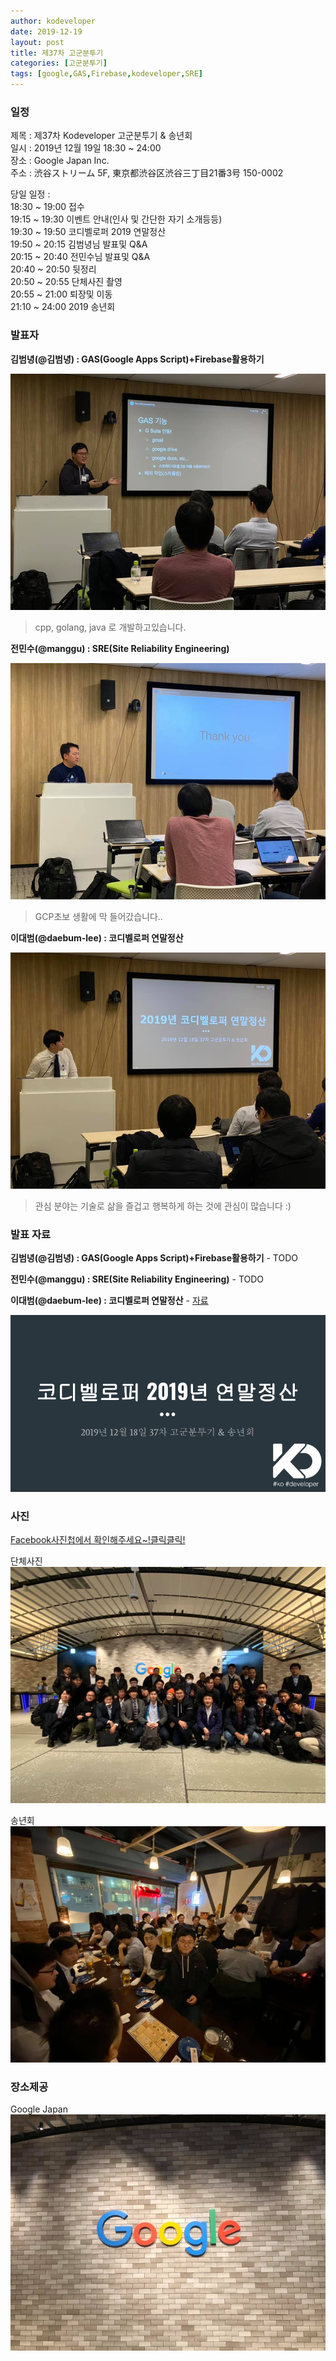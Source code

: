 ```yaml
---
author: kodeveloper
date: 2019-12-19
layout: post
title: 제37차 고군분투기
categories: [고군분투기]
tags: [google,GAS,Firebase,kodeveloper,SRE]
---
```


### 일정

제목 : 제37차 Kodeveloper 고군분투기 & 송년회   
일시 : 2019년 12월 19일 18:30 ~ 24:00  
장소 : Google Japan Inc.  
주소 : 渋谷ストリーム 5F, 東京都渋谷区渋谷三丁目21番3号 150-0002  


당일 일정 :   
18:30 ~ 19:00 접수  
19:15 ~ 19:30 이벤트 안내(인사 및 간단한 자기 소개등등)  
19:30 ~ 19:50 코디벨로퍼 2019 연말정산  
19:50 ~ 20:15 김범녕님 발표및 Q&A  
20:15 ~ 20:40 전민수님 발표및 Q&A  
20:40 ~ 20:50 뒷정리  
20:50 ~ 20:55 단체사진 촬영  
20:55 ~ 21:00 퇴장및 이동  
21:10 ~ 24:00 2019 송년회  


### 발표자

**김범녕(@김범녕) : GAS(Google Apps Script)+Firebase활용하기**

![](/img/struggle/37/beomnyeong.jpg)
> cpp, golang, java 로 개발하고있습니다.

**전민수(@manggu) : SRE(Site Reliability Engineering)**

![](/img/struggle/37/manggu.jpg)
> GCP초보 생활에 막 들어갔습니다..

**이대범(@daebum-lee) : 코디벨로퍼 연말정산**

![](/img/struggle/37/daebum-lee.jpg)
> 관심 분야는 기술로 삶을 즐겁고 행복하게 하는 것에 관심이 많습니다 :)

### 발표 자료

**김범녕(@김범녕) : GAS(Google Apps Script)+Firebase활용하기** - TODO

**전민수(@manggu) : SRE(Site Reliability Engineering)** - TODO

**이대범(@daebum-lee) : 코디벨로퍼 연말정산** - [자료](https://drive.google.com/file/d/1vVkbYNlhwk8Thlx8hE_v0sFTWaeeI98W/view?usp=sharing)

![](/img/struggle/37/presentation-daebum-lee.png)


### 사진

[Facebook사진첩에서 확인해주세요~!클릭클릭!](https://www.facebook.com/media/set/?set=oa.2510167339227996&type=3)

단체사진   
![](/img/struggle/37/members.jpg)

송년회
![](/img/struggle/37/party.jpg)

### 장소제공

Google Japan
![](/img/struggle/37/company.jpg)
